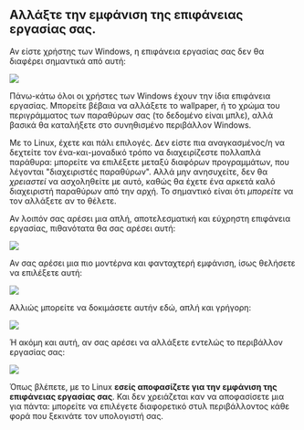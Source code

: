 <?php require("../../entete.php"); ?> <?php require("../../base.php"); ?> <?php require("../../fonctions.php"); ?>

<div id="corps">

<h2>Αλλάξτε την εμφάνιση της επιφάνειας εργασίας σας.</h2>

<p>Αν είστε χρήστης των Windows, η επιφάνεια εργασίας σας δεν θα διαφέρει
σημαντικά από αυτή:</p>

<img src="Images/windows_vista.jpg" />

<p>Πάνω-κάτω όλοι οι χρήστες των Windows έχουν την ίδια επιφάνεια εργασίας. 
Μπορείτε βέβαια να αλλάξετε το wallpaper, ή το χρώμα του περιγράμματος των
παραθύρων σας (το δεδομένο είναι μπλε), αλλά βασικά θα καταλήξετε στο
συνηθισμένο περιβάλλον Windows.</p>

<p>Με το Linux, έχετε και πάλι επιλογές. Δεν είστε πια αναγκασμένος/η να
δεχτείτε τον ένα-και-μοναδικό τρόπο να διαχειρίζεστε πολλαπλά παράθυρα:
μπορείτε να επιλέξετε μεταξύ διαφόρων προγραμμάτων, που λέγονται
"διαχειριστές παραθύρων". Αλλά μην ανησυχείτε, δεν θα <i>χρειαστεί</i>
να ασχοληθείτε με αυτό, καθώς θα έχετε ένα αρκετά καλό διαχειριστή παραθύρων
από την αρχή. Το σημαντικό είναι ότι <i>μπορείτε</i> να τον αλλάξετε
αν το θέλετε.</p>

<p>Αν λοιπόν σας αρέσει μια απλή, αποτελεσματική και εύχρηστη επιφάνεια
εργασίας, πιθανότατα θα σας αρέσει αυτή:</p>

<img src="Images/ubuntu.jpg"/>

<p>Αν σας αρέσει μια πιο μοντέρνα και φανταχτερή εμφάνιση, ίσως θελήσετε
να επιλέξετε αυτή:</p>

<img src="Images/kde.png" />

<p>Αλλιώς μπορείτε να δοκιμάσετε αυτήν εδώ, απλή και γρήγορη:</p>

<img src="Images/xfce.jpg" />

<p>Ή ακόμη και αυτή, αν σας αρέσει να αλλάξετε εντελώς το περιβάλλον
εργασίας σας:</p>

<img src="Images/wm.jpg" />

<p>Όπως βλέπετε, με το Linux <b>εσείς αποφασίζετε για την εμφάνιση της
επιφάνειας εργασίας σας</b>. Και δεν χρειάζεται καν να αποφασίσετε μια
για πάντα: μπορείτε να επιλέγετε διαφορετικό στυλ περιβάλλοντος κάθε
φορά που ξεκινάτε τον υπολογιστή σας.</p>

</div>


